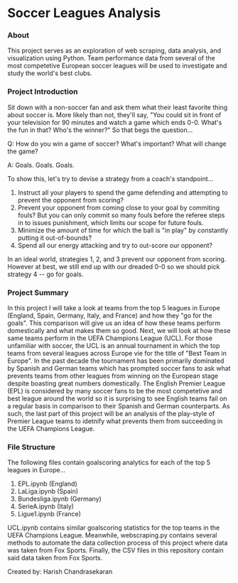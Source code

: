 # Soccer Leagues Analysis

### About
This project serves as an exploration of web scraping, data analysis, and visualization using Python. Team performance data from several of the most competetive European soccer leagues will be used to investigate and study the world's best clubs.

### Project Introduction

Sit down with a non-soccer fan and ask them what their least favorite thing about soccer is. More likely than not, they'll say, "You could sit in front of your television for 90 minutes and watch a game which ends 0-0. What's the fun in that? Who's the winner?" So that begs the question...

Q: How do you win a game of soccer? What's important? What will change the game?

A: Goals. Goals. Goals.

To show this, let's try to devise a strategy from a coach's standpoint...
1. Instruct all your players to spend the game defending and attempting to prevent the opponent from scoring?
2. Prevent your opponent from coming close to your goal by commiting fouls? But you can only commit so many fouls before the referee steps in to issues punishment, which limits our scope for future fouls. 
3. Minimize the amount of time for which the ball is "in play" by constantly putting it out-of-bounds?
4. Spend all our energy attacking and try to out-score our opponent?

In an ideal world, strategies 1, 2, and 3 prevent our opponent from scoring. However at best, we still end up with our dreaded 0-0 so we should pick strategy 4 -- go for goals.

### Project Summary
In this project I will take a look at teams from the top 5 leagues in Europe (England, Spain, Germany, Italy, and France) and how they "go for the goals". This comparison will give us an idea of how these teams perform domestically and what makes them so good. Next, we will look at how these same teams perform in the UEFA Champions League (UCL). For those unfamiliar with soccer, the UCL is an annual tournament in which the top teams from several leagues across Europe vie for the title of "Best Team in Europe". In the past decade the tournament has been primarily dominated by Spanish and German teams which has prompted soccer fans to ask what prevents teams from other leagues from winning on the European stage despite boasting great numbers domestically. The English Premier League (EPL) is considered by many soccer fans to be the most competetive and best league around the world so it is surprising to see English teams fail on a regular basis in comparison to their Spanish and German counterparts. As such, the last part of this project will be an analysis of the play-style of Premier League teams to idetnify what prevents them from succeeding in the UEFA Champions League.

### File Structure

The following files contain goalscoring analytics for each of the top 5 leagues in Europe...
1. EPL.ipynb (England)
2. LaLiga.ipynb (Spain)
3. Bundesliga.ipynb (Germany)
4. SerieA.ipynb (Italy)
5. Ligue1.ipynb (France)

UCL.ipynb contains similar goalscoring statistics for the top teams in the UEFA Champions League. Meanwhile, webscraping.py contains several methods to automate the data collection process of this project where data was taken from Fox Sports. Finally, the CSV files in this repository contain said data taken from Fox Sports.

Created by: Harish Chandrasekaran